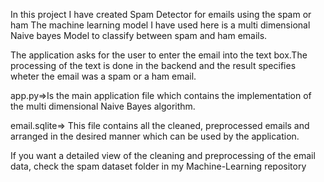 In this project I have created Spam Detector for emails using the spam or ham The machine learning model I have used here is a multi dimensional Naive bayes Model to classify between spam and ham emails.

The application asks for the user to enter the email into the text box.The processing of the text is done in the backend and the result specifies wheter the email was a spam or a ham email.

app.py=>Is the main application file which contains the implementation of the multi dimensional Naive Bayes algorithm.

email.sqlite=> This file contains all the cleaned, preprocessed emails and arranged in the desired manner which can be used by the application.

If you want a detailed view of the cleaning and preprocessing of the email data, check the spam dataset folder in my Machine-Learning repository
